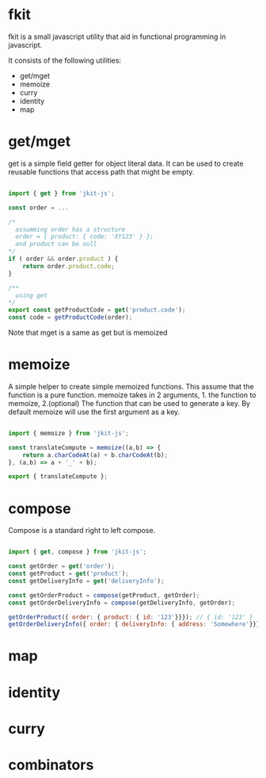 fkit
===========

fkit is a small javascript utility that aid in functional programming in javascript.

It consists of the following utilities:

* get/mget
* memoize
* curry
* identity
* map


# get/mget

get is a simple field getter for object literal data. It can be used to create
reusable functions that access path that might be empty.

```javascript

import { get } from 'jkit-js';

const order = ...

/*
  assumming order has a structure
  order = { product: { code: 'XY123' } };
  and product can be null
*/
if ( order && order.product ) {
    return order.product.code;
}

/**
  using get
*/
export const getProductCode = get('product.code');
const code = getProductCode(order);

```

Note that mget is a same as get but is memoized

# memoize

A simple helper to create simple memoized functions. This assume that the function is a pure function. memoize takes in 2 arguments, 1. the function to memoize, 2.(optional) The function that can be used to generate a key. By default memoize will use the first argument as a key.

```javascript

import { memoize } from 'jkit-js';

const translateCompute = memoize((a,b) => {
    return a.charCodeAt(a) + b.charCodeAt(b);
}, (a,b) => a + '_' + b);

export { translateCompute };

```

# compose

Compose is a standard right to left compose.

```javascript

import { get, compose } from 'jkit-js';

const getOrder = get('order');
const getProduct = get('product');
const getDeliveryInfo = get('deliveryInfo');

const getOrderProduct = compose(getProduct, getOrder);
const getOrderDeliveryInfo = compose(getDeliveryInfo, getOrder);

getOrderProduct({ order: { product: { id: '123'}}}); // { id: '123' }
getOrderDeliveryInfo({ order: { deliveryInfo: { address: 'Somewhere'}}}); // { address: '123' }

```

# map
# identity
# curry
# combinators
